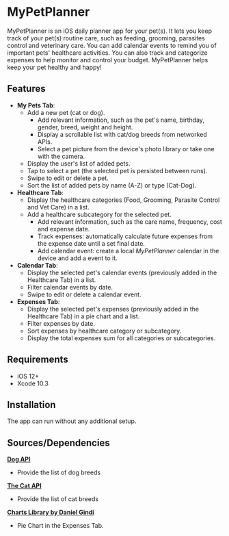 # MyPetPlanner

MyPetPlanner is an iOS daily planner app for your pet(s). It lets you keep track of your pet(s) routine care, such as feeding, grooming, parasites control and veterinary care.
You can add calendar events to remind you of important pets' healthcare activities.
You can also track and categorize expenses to help monitor and control your budget.
MyPetPlanner helps keep your pet healthy and happy!

## Features
- **My Pets Tab**:
   - Add a new pet (cat or dog).
     - Add relevant information, such as the pet's name, birthday, gender, breed, weight and height.
     - Display a scrollable list with cat/dog breeds from networked APIs.
     - Select a pet picture from the device's photo library or take one with the camera.
   - Display the user's list of added pets.
   - Tap to select a pet (the selected pet is persisted between runs).
   - Swipe to edit or delete a pet.
   - Sort the list of added pets by name (A-Z) or type (Cat-Dog). 
- **Healthcare Tab**:
   - Display the healthcare categories (Food, Grooming, Parasite Control and Vet Care) in a list.
   - Add a healthcare subcategory for the selected pet.
     - Add relevant information, such as the care name, frequency, cost and expense date.
     - Track expenses: automatically calculate future expenses from the expense date until a set final date.
     - Add calendar event: create a local *MyPetPlanner* calendar in the device and add a event to it.
- **Calendar Tab**:
   - Display the selected pet's calendar events (previously added in the Healthcare Tab) in a list.
   - Filter calendar events by date.
   - Swipe to edit or delete a calendar event.
- **Expenses Tab**:
   - Display the selected pet's expenses (previously added in the Healthcare Tab) in a pie chart and a list.
   - Filter expenses by date.
   - Sort expenses by healthcare category or subcategory.
   - Display the total expenses sum for all categories or subcategories.

## Requirements
- iOS 12+
- Xcode 10.3

## Installation
The app can run without any additional setup.

## Sources/Dependencies
**[Dog API](https://dog.ceo/dog-api/)**
- Provide the list of dog breeds

**[The Cat API](https://thecatapi.com/)**
- Provide the list of cat breeds

**[Charts Library by Daniel Gindi](https://github.com/danielgindi/Charts)**
- Pie Chart in the Expenses Tab.
